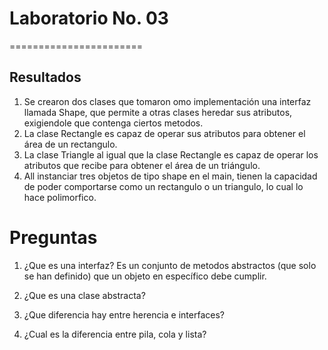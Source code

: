# Laboratorio No. 03  
=======================

Resultados
----------------
1. Se crearon dos clases que tomaron omo implementación una interfaz llamada Shape, que permite a otras clases heredar sus atributos, exigiendole que contenga ciertos metodos.
2. La clase Rectangle es capaz de operar sus atributos para obtener el área de un rectangulo.
3. La clase Triangle al igual que la clase Rectangle es capaz de operar los atributos que recibe para obtener el área de un triángulo.
4. All instanciar tres objetos de tipo shape en el main, tienen la capacidad de poder comportarse como un rectangulo o un triangulo, lo cual lo hace polimorfico. 


# Preguntas
1. ¿Que es una interfaz?
  Es un conjunto de metodos abstractos (que solo se han definido) que un objeto en específico debe cumplir. 
  
2. ¿Que es una clase abstracta?
  
3. ¿Que diferencia hay entre herencia e interfaces?

4. ¿Cual es la diferencia entre pila, cola y lista?

